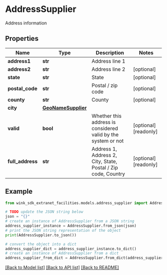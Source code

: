 # AddressSupplier

Address information

## Properties

Name | Type | Description | Notes
------------ | ------------- | ------------- | -------------
**address1** | **str** | Address line 1 | 
**address2** | **str** | Address line 2 | [optional] 
**state** | **str** | State | [optional] 
**postal_code** | **str** | Postal / zip code | [optional] 
**county** | **str** | County | [optional] 
**city** | [**GeoNameSupplier**](GeoNameSupplier.md) |  | 
**valid** | **bool** | Whether this address is considered valid by the system or not | [optional] [readonly] 
**full_address** | **str** | Address 1, Address 2, City, State, Postal / Zip code, Country | [optional] [readonly] 

## Example

```python
from wink_sdk_extranet_facilities.models.address_supplier import AddressSupplier

# TODO update the JSON string below
json = "{}"
# create an instance of AddressSupplier from a JSON string
address_supplier_instance = AddressSupplier.from_json(json)
# print the JSON string representation of the object
print(AddressSupplier.to_json())

# convert the object into a dict
address_supplier_dict = address_supplier_instance.to_dict()
# create an instance of AddressSupplier from a dict
address_supplier_from_dict = AddressSupplier.from_dict(address_supplier_dict)
```
[[Back to Model list]](../README.md#documentation-for-models) [[Back to API list]](../README.md#documentation-for-api-endpoints) [[Back to README]](../README.md)


